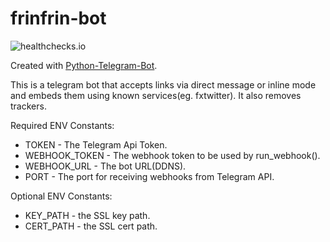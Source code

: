 # frinfrin-bot
<img src="https://healthchecks.io/badge/23227592-d434-4fe4-9fb2-c9a4e7/H_EPQhcZ-2.svg" alt="healthchecks.io">

Created with [Python-Telegram-Bot](https://python-telegram-bot.org). 

This is a telegram bot that accepts links via direct message or inline mode and embeds them using known services(eg. fxtwitter). It also removes trackers.

Required ENV Constants:
- TOKEN - The Telegram Api Token.
- WEBHOOK_TOKEN - The webhook token to be used by run_webhook().
- WEBHOOK_URL - The bot URL(DDNS).
- PORT - The port for receiving webhooks from Telegram API.

Optional ENV Constants:
- KEY_PATH - the SSL key path.
- CERT_PATH - the SSL cert path.
